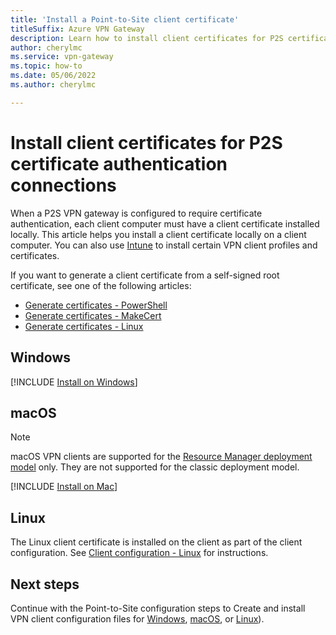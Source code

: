 ```yaml
---
title: 'Install a Point-to-Site client certificate'
titleSuffix: Azure VPN Gateway
description: Learn how to install client certificates for P2S certificate authentication - Windows, Mac, Linux.
author: cherylmc
ms.service: vpn-gateway
ms.topic: how-to
ms.date: 05/06/2022
ms.author: cherylmc

---
```

# Install client certificates for P2S certificate authentication connections

When a P2S VPN gateway is configured to require certificate authentication, each client computer must have a client certificate installed locally. This article helps you install a client certificate locally on a client computer. You can also use [Intune](/mem/intune/configuration/vpn-settings-configure) to install certain VPN client profiles and certificates.

If you want to generate a client certificate from a self-signed root certificate, see one of the following articles:

* [Generate certificates - PowerShell](vpn-gateway-certificates-point-to-site.md)
* [Generate certificates - MakeCert](vpn-gateway-certificates-point-to-site-makecert.md)
* [Generate certificates - Linux](vpn-gateway-certificates-point-to-site-linux.md)

## <a name="installwin"></a>Windows

[!INCLUDE [Install on Windows](../../includes/vpn-gateway-certificates-install-client-cert-include.md)]

## <a name="installmac"></a>macOS

>[!NOTE]
>macOS VPN clients are supported for the [Resource Manager deployment model](../azure-resource-manager/management/deployment-models.md) only. They are not supported for the classic deployment model.

[!INCLUDE [Install on Mac](../../includes/vpn-gateway-certificates-install-mac-client-cert-include.md)]

## <a name="installlinux"></a>Linux

The Linux client certificate is installed on the client as part of the client configuration. See [Client configuration - Linux](point-to-site-vpn-client-cert-linux.md) for instructions.

## Next steps

Continue with the Point-to-Site configuration steps to Create and install VPN client configuration files for [Windows](point-to-site-vpn-client-cert-windows.md), [macOS](point-to-site-vpn-client-cert-windows.md), or [Linux](point-to-site-vpn-client-cert-linux.md)).